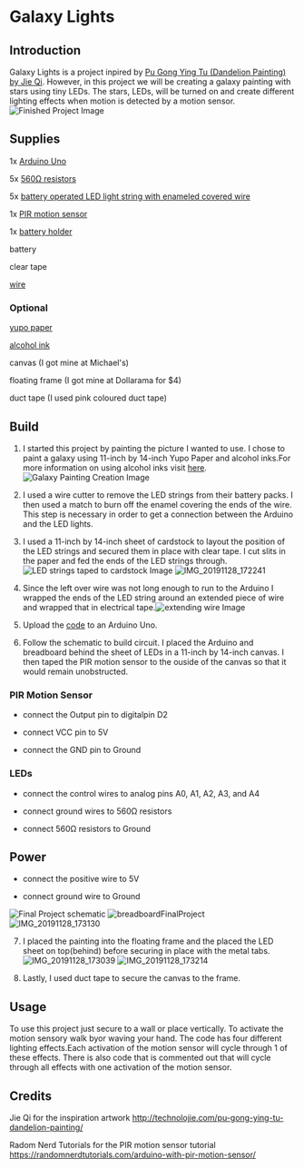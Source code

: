 # Galaxy Lights
## Introduction
  Galaxy Lights is a project inpired by [Pu Gong Ying Tu (Dandelion Painting) by Jie Qi](http://technolojie.com/pu-gong-ying-tu-dandelion-painting/). However, in this project we will be creating a galaxy painting with stars using tiny LEDs. The stars, LEDs, will be turned on and create different lighting effects when motion is detected by a motion sensor.
  ![Finished Project Image](https://user-images.githubusercontent.com/46509527/70285365-df73f400-178c-11ea-8168-87ab29d0bb6f.jpg)
  
  
  ## Supplies
  1x [Arduino Uno](https://solarbotics.com/product/50450/)
  
  5x [560Ω resistors](https://solarbotics.com/product/r560ohm/)
  
  5x [battery operated LED light string with enameled covered wire](https://solarbotics.com/product/60600/)
  
  1x [PIR motion sensor](https://solarbotics.com/product/35185/)
  
  1x [battery holder](https://solarbotics.com/product/600060/)
  
  battery
  
  clear tape
  
  [wire](https://solarbotics.com/product/21052/)
  
  ### Optional
  [yupo paper](https://www.amazon.ca/Legion-Paper-L21YUP197WH1114-Watercolor-Polypropylene/dp/B0042SYLVK/ref=sr_1_7?keywords=yupo+paper&qid=1575586081&sr=8-7)
  
  [alcohol ink](https://www.amazon.ca/Ranger-THoltz-Alcohol-Beach-Deco/dp/B01IQA5AT6/ref=sr_1_17?keywords=alcohol+ink&qid=1575586117&sr=8-17) 
  
  canvas (I got mine at Michael's)
  
  floating frame (I got mine at Dollarama for $4)
  
  duct tape (I used pink coloured duct tape)
  
  ## Build
  1. I started this project by painting the picture I wanted to use. I chose to paint a galaxy using 11-inch by 14-inch Yupo Paper and alcohol inks.For more information on using alcohol inks visit [here](https://www.youtube.com/watch?v=luGJtpf53m0).![Galaxy Painting Creation Image](https://user-images.githubusercontent.com/46509527/70285548-7a6cce00-178d-11ea-9ad5-247506430fd5.jpg)

  2. I used a wire cutter to remove the LED strings from their battery packs. I then used a match to burn off the enamel covering the ends of the wire. This step is necessary in order to get a connection between the Arduino and the LED lights.
  
  3. I used a 11-inch by 14-inch sheet of cardstock to layout the position of the LED strings and secured them in place with clear tape. I cut slits in the paper and fed the ends of the LED strings through.![LED strings taped to cardstock Image](https://user-images.githubusercontent.com/46509527/70285626-c455b400-178d-11ea-8c24-87421924a079.jpg)
  ![IMG_20191128_172241](https://user-images.githubusercontent.com/46509527/70286023-2531bc00-178f-11ea-8f24-4b13940bcdd4.jpg)
  
  4. Since the left over wire was not long enough to run to the Arduino I wrapped the ends of the LED string around an extended piece of wire and wrapped that in electrical tape.![extending wire Image](https://user-images.githubusercontent.com/46509527/70285669-ec451780-178d-11ea-929c-eddb63b437e3.jpg)
  
  5. Upload the [code](https://github.com/Justinecatherine/Galaxy-Lights/blob/master/FinalPojectCS207.ino) to an Arduino Uno.
  
  6. Follow the schematic to build circuit. I placed the Arduino and breadboard behind the sheet of LEDs in a 11-inch by 14-inch canvas. I then taped the PIR motion sensor to the ouside of the canvas so that it would remain unobstructed.
  ### PIR Motion Sensor
  - connect the Output pin to digitalpin D2
  
  - connect VCC pin to 5V
  
  - connect the GND pin to Ground
  
  
  ### LEDs
  - connect the control wires to analog pins A0, A1, A2, A3, and A4
  
  - connect ground wires to 560Ω resistors
  
  - connect 560Ω resistors to Ground
  
  ## Power
  - connect the positive wire to 5V 
  
  - connect ground wire to Ground
  
  
  ![Final Project schematic](https://user-images.githubusercontent.com/46509527/70285707-15fe3e80-178e-11ea-8740-0628f4bd9c65.jpg)
  ![breadboardFinalProject](https://user-images.githubusercontent.com/46509527/70285740-30d0b300-178e-11ea-8ab1-7a4783d381f8.png)
![IMG_20191128_173130](https://user-images.githubusercontent.com/46509527/70285776-4a71fa80-178e-11ea-8b62-a6a9f0617636.jpg)

  7. I placed the painting into the floating frame and the placed the LED sheet on top(behind) before securing in place with the metal tabs.
  ![IMG_20191128_173039](https://user-images.githubusercontent.com/46509527/70285815-70979a80-178e-11ea-9c99-8db8308147a0.jpg)
  ![IMG_20191128_173214](https://user-images.githubusercontent.com/46509527/70285834-7e4d2000-178e-11ea-86aa-d333fb4402e6.jpg)
  
  8. Lastly, I used duct tape to secure the canvas to the frame.
  
  
  ## Usage
  To use this project just secure to a wall or place vertically. To activate the motion sensory walk byor waving your hand. The code has four different lighting effects.Each activation of the motion sensor will cycle through 1 of these effects. There is also code that is commented out that will cycle through all effects with one activation of the motion sensor.
  
  ## Credits
  Jie Qi for the inspiration artwork http://technolojie.com/pu-gong-ying-tu-dandelion-painting/
  
  Radom Nerd Tutorials for the PIR motion sensor tutorial https://randomnerdtutorials.com/arduino-with-pir-motion-sensor/
  
  
  
  
  
  
